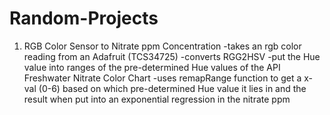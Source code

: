 # Random-Projects
1) RGB Color Sensor to Nitrate ppm Concentration
-takes an rgb color reading from an Adafruit (TCS34725) 
-converts RGG2HSV
-put the Hue value into ranges of the pre-determined Hue values of the API Freshwater Nitrate Color Chart
-uses remapRange function to get a x-val (0-6) based on which pre-determined Hue value it lies in and the result when put into an exponential regression in the nitrate ppm
